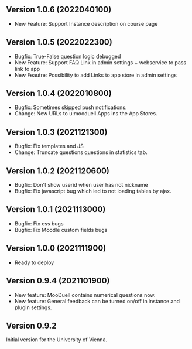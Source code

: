 ## Version 1.0.6 (2022040100)
* New Feature: Support Instance description on course page

## Version 1.0.5 (2022022300)
* Bugfix: True-False question logic debugged
* New Feature: Support FAQ Link in admin settings + webservice to pass link to app
* New Feautre: Possibility to add Links to app store in admin settings

## Version 1.0.4 (2022010800)
* Bugfix: Sometimes skipped push notifications.
* Change: New URLs to u:mooduell Apps ins the App Stores.

## Version 1.0.3 (2021121300)
* Bugfix: Fix templates and JS
* Change: Truncate questions questions in statistics tab.

## Version 1.0.2 (2021120600)
* Bugfix: Don't show userid when user has not nickname
* Bugfix: Fix javascript bug which led to not loading tables by ajax.

## Version 1.0.1 (2021113000)
* Bugfix: Fix css bugs
* Bugfix: Fix Moodle custom fields bugs

## Version 1.0.0 (2021111900)
* Ready to deploy


## Version 0.9.4 (2021101900)
* New feature: MooDuell contains numerical questions now.
* New feature: General feedback can be turned on/off in instance and plugin settings.

## Version 0.9.2
Initial version for the University of Vienna.